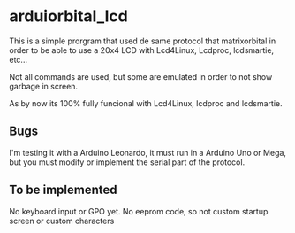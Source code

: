 # arduiorbital_lcd
This is a simple prorgram that used de same protocol that matrixorbital in order to be able to use a 20x4 LCD with Lcd4Linux, Lcdproc, lcdsmartie, etc...

Not all commands are used, but some are emulated in order to not show garbage in screen.


As by now its 100% fully funcional with Lcd4Linux, lcdproc and lcdsmartie.

## Bugs

I'm testing it with a Arduino Leonardo, it must run in a Arduino Uno or Mega, but you must modify or implement the serial part of the protocol.

## To be implemented

No keyboard input or GPO yet.
No eeprom code, so not custom startup screen or custom characters
